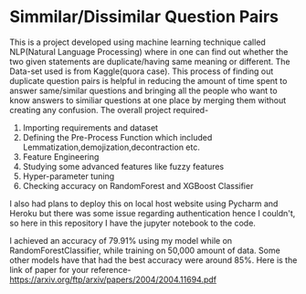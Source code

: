 # Simmilar/Dissimilar Question Pairs
This is a project developed using machine learning technique called NLP(Natural Language Processing) where in one can find out whether the two given statements are duplicate/having same meaning or different. The Data-set used is from Kaggle(quora case). This process of finding out duplicate question pairs is helpful in reducing the amount of time spent to answer same/similar questions and bringing all the people who want to know answers to similiar questions at one place by merging them without creating any confusion.
The overall project required-
1. Importing requirements and dataset
2. Defining the Pre-Process Function which included Lemmatization,demojization,decontraction etc.
3. Feature Engineering
4. Studying some advanced features like fuzzy features
5. Hyper-parameter tuning
6. Checking accuracy on RandomForest and XGBoost Classifier

I also had plans to  deploy this on local host website using Pycharm and Heroku but there was some issue regarding authentication hence I couldn't, so here in this repository I have the jupyter notebook to the code. 

I achieved an accuracy of 79.91% using my model while on RandomForestClassifier, while training on 50,000 amount of data. Some other models have that had the best accuracy were around 85%.
Here is the link of paper for your reference- https://arxiv.org/ftp/arxiv/papers/2004/2004.11694.pdf
